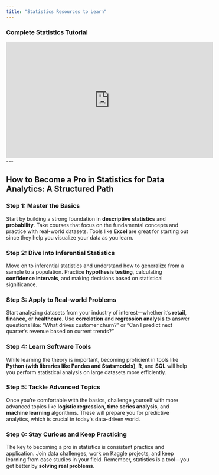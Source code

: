 ```yaml
---
title: "Statistics Resources to Learn"
---
```


### Complete Statistics Tutorial
<iframe width="560" height="315" src="https://www.youtube.com/embed/LZzq1zSL1bs?si=C_G9qePM_ZRbs0wg" title="YouTube video player" frameBorder="0" allow="accelerometer; autoplay; clipboard-write; encrypted-media; gyroscope; picture-in-picture; web-share" referrerPolicy="strict-origin-when-cross-origin" allowFullScreen></iframe>
---

## How to Become a Pro in Statistics for Data Analytics: A Structured Path

### **Step 1: Master the Basics**
Start by building a strong foundation in **descriptive statistics** and **probability**. Take courses that focus on the fundamental concepts and practice with real-world datasets. Tools like **Excel** are great for starting out since they help you visualize your data as you learn.

### **Step 2: Dive Into Inferential Statistics**
Move on to inferential statistics and understand how to generalize from a sample to a population. Practice **hypothesis testing**, calculating **confidence intervals**, and making decisions based on statistical significance.

### **Step 3: Apply to Real-world Problems**
Start analyzing datasets from your industry of interest—whether it’s **retail**, **finance**, or **healthcare**. Use **correlation** and **regression analysis** to answer questions like: “What drives customer churn?” or “Can I predict next quarter’s revenue based on current trends?”

### **Step 4: Learn Software Tools**
While learning the theory is important, becoming proficient in tools like **Python (with libraries like Pandas and Statsmodels)**, **R**, and **SQL** will help you perform statistical analysis on large datasets more efficiently.

### **Step 5: Tackle Advanced Topics**
Once you’re comfortable with the basics, challenge yourself with more advanced topics like **logistic regression**, **time series analysis**, and **machine learning** algorithms. These will prepare you for predictive analytics, which is crucial in today's data-driven world.

### **Step 6: Stay Curious and Keep Practicing**
The key to becoming a pro in statistics is consistent practice and application. Join data challenges, work on Kaggle projects, and keep learning from case studies in your field. Remember, statistics is a tool—you get better by **solving real problems**.